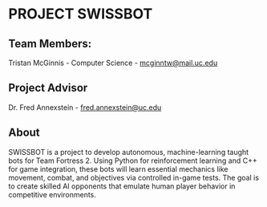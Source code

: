 # PROJECT SWISSBOT

## Team Members:

Tristan McGinnis - Computer Science - mcginntw@mail.uc.edu

## Project Advisor

Dr. Fred Annexstein - fred.annexstein@uc.edu

## About

SWISSBOT is a project to develop autonomous, machine-learning taught bots for Team Fortress 2. Using Python for reinforcement learning and C++ for game integration, these bots will learn essential mechanics like movement, combat, and objectives via controlled in-game tests. The goal is to create skilled AI opponents that emulate human player behavior in competitive environments.
